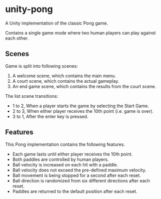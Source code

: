 # unity-pong
A Unity implementation of the classic Pong game.

Contains a single game mode where two human players can play against each other.

## Scenes
Game is split into following scenes:
1. A welcome scene, which contains the main menu.
2. A court scene, which contains the actual gameplay.
3. An end game scene, which contains the results from the court scene.

The list scene transitions:
* 1 to 2, When a player starts the game by selecting the Start Game.
* 2 to 3, When either player receives the 10th point (i.e. game is over).
* 3 to 1, After the enter key is pressed.

## Features
This Pong implementation contains the following features.
* Each game lasts until either player receives the 10th point.
* Both paddles are controlled by human players.
* Ball velocity is increased on each hit with a paddle.
* Ball velocity does not exceed the pre-defined maximum velocity.
* Ball movement is being stopped for a second after each reset.
* Ball direction is randomized from six different directions after each reset.
* Paddles are returned to the default position after each reset.

